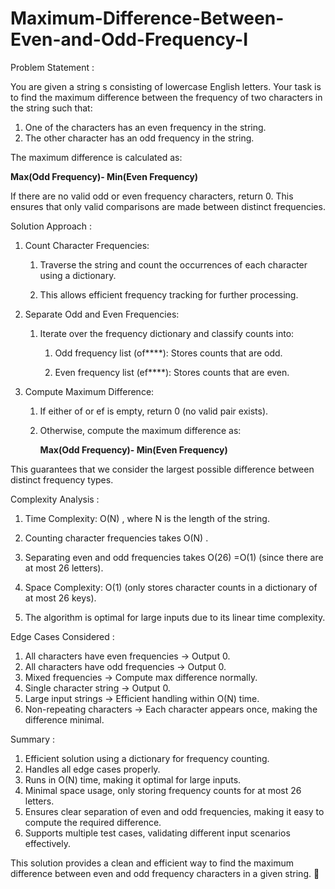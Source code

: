 # Maximum-Difference-Between-Even-and-Odd-Frequency-I

Problem Statement :


You are given a string s consisting of lowercase English letters. Your task is to find the maximum difference between the frequency of two characters in the string such that:
1. One of the characters has an even frequency in the string.
2. The other character has an odd frequency in the string.

The maximum difference is calculated as:

**Max(Odd Frequency)- Min(Even Frequency)**

If there are no valid odd or even frequency characters, return 0. This ensures that only valid comparisons are made between distinct frequencies.

Solution Approach :


1. Count Character Frequencies:

    1. Traverse the string and count the occurrences of each character using a dictionary.
  
    2. This allows efficient frequency tracking for further processing.

2. Separate Odd and Even Frequencies:

   1. Iterate over the frequency dictionary and classify counts into:

        1. Odd frequency list (of****): Stores counts that are odd.

        2. Even frequency list (ef****): Stores counts that are even.

3. Compute Maximum Difference:

   1. If either of or ef is empty, return 0 (no valid pair exists).
   2. Otherwise, compute the maximum difference as:

      **Max(Odd Frequency)- Min(Even Frequency)**

This guarantees that we consider the largest possible difference between distinct frequency types.

Complexity Analysis :

1. Time Complexity: O(N) , where N is the length of the string.

1. Counting character frequencies takes O(N) .

2. Separating even and odd frequencies takes O(26) =O(1) (since there are at most 26 letters).

2. Space Complexity: O(1) (only stores character counts in a dictionary of at most 26 keys).
3. The algorithm is optimal for large inputs due to its linear time complexity.

Edge Cases Considered :


1. All characters have even frequencies → Output 0.
2. All characters have odd frequencies → Output 0.
3. Mixed frequencies → Compute max difference normally.
4. Single character string → Output 0.
5. Large input strings → Efficient handling within O(N) time.
6. Non-repeating characters → Each character appears once, making the difference minimal.

Summary :


1. Efficient solution using a dictionary for frequency counting.
2. Handles all edge cases properly.
3. Runs in O(N) time, making it optimal for large inputs.
4. Minimal space usage, only storing frequency counts for at most 26 letters.
5. Ensures clear separation of even and odd frequencies, making it easy to compute the required difference.
6. Supports multiple test cases, validating different input scenarios effectively.

This solution provides a clean and efficient way to find the maximum difference between even and odd frequency characters in a given string. 🚀

